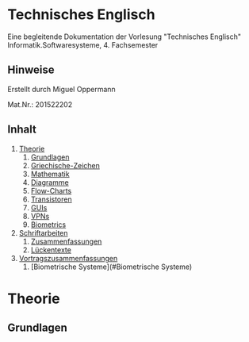 # Technisches Englisch

Eine begleitende Dokumentation der Vorlesung "Technisches Englisch" 
Informatik.Softwaresysteme, 4. Fachsemester 

## Hinweise
Erstellt durch
Miguel Oppermann

Mat.Nr.: 201522202

## Inhalt

1. [Theorie](#Theorie)
	1. [Grundlagen](#Grundlagen)
	2. [Griechische-Zeichen](#Griechische-Zeichen)
	3. [Mathematik](#Mathematik)
	4. [Diagramme](#Diagramme)
	5. [Flow-Charts](#Flow-Charts)
	6. [Transistoren](#Transistoren)
	7. [GUIs](#GUIs)
	8. [VPNs](#VPNs)
	9. [Biometrics](#Biometrics)
2. [Schriftarbeiten](#Schriftarbeiten)
	1. [Zusammenfassungen](#Zusammenfassung)
	2. [Lückentexte](#Lückentexte)
3. [Vortragszusammenfassungen](#Vortragszusammenfassungen)
	1. [Biometrische Systeme](#Biometrische Systeme)

# Theorie

## Grundlagen


